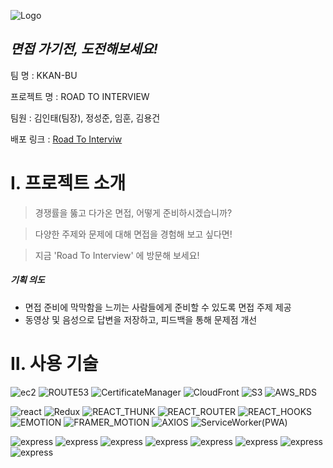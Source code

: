 ![Logo](https://user-images.githubusercontent.com/54833991/141892154-59e59839-a42d-4a71-ac36-b83a413d5741.png)
## _면접 가기전, 도전해보세요!_


팀 명 : KKAN-BU

프로젝트 명 : ROAD TO INTERVIEW

팀원 : 김인태(팀장), 정성준, 임훈, 김용건

배포 링크 : [Road To Interviw](https://roadtointerview.site/)

# Ⅰ. 프로젝트 소개
> 경쟁률을 뚫고 다가온 면접, 어떻게 준비하시겠습니까?

> 다양한 주제와 문제에 대해 면접을 경험해 보고 싶다면!

>  지금 'Road To Interview' 에 방문해 보세요!
 ##### 기획 의도
 - 면접 준비에 막막함을 느끼는 사람들에게 준비할 수 있도록 면접 주제 제공
 - 동영상 및 음성으로 답변을 저장하고, 피드백을 통해 문제점 개선
 
# Ⅱ. 사용 기술
![ec2](https://img.shields.io/badge/-AWS_EC2-green) ![ROUTE53](https://img.shields.io/badge/-AWS_ROUTE53-yellowgreen) ![CertificateManager](https://img.shields.io/badge/-AWS_Certificate_Manager-yellow) ![CloudFront](https://img.shields.io/badge/-AWS_CloudFront-orange)  ![S3](https://img.shields.io/badge/-AWS_S3-red)  ![AWS_RDS](https://img.shields.io/badge/-AWS_RDS-gray)

![react](https://img.shields.io/badge/-REACT-blue) ![Redux](https://img.shields.io/badge/-REACT_REDUX-sucsess) ![REACT_THUNK](https://img.shields.io/badge/-REACT_THUNK-important) ![REACT_ROUTER](https://img.shields.io/badge/-REACT_ROUTER-violet) ![REACT_HOOKS](https://img.shields.io/badge/-REACT_HOOKS-FF4848) ![EMOTION](https://img.shields.io/badge/-EMOTION-B5B2FF) ![FRAMER_MOTION](https://img.shields.io/badge/-FRAMER_MOTION-D941C5) ![AXIOS](https://img.shields.io/badge/-AXIOS-C2C2C2) ![ServiceWorker(PWA)](https://img.shields.io/badge/-SERVICEWORKER(PWA)-F2CB61)

![express](https://img.shields.io/badge/-EXPRESS-A566FF) ![express](https://img.shields.io/badge/-SEQUELIZE-E5D85C) ![express](https://img.shields.io/badge/-MYSQL-FAE0D4) ![express](https://img.shields.io/badge/-CHEERIO-5CD1E5) ![express](https://img.shields.io/badge/-PUPPETEER-FFB2F5) ![express](https://img.shields.io/badge/-NODE_CRON-DAD9FF) ![express](https://img.shields.io/badge/-NODEMAILER-9FC93C) ![express](https://img.shields.io/badge/-NGINX-993800) 
 
